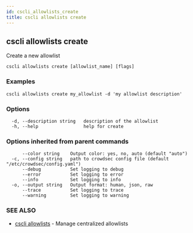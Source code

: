 ```yaml
---
id: cscli_allowlists_create
title: cscli allowlists create
---
```

## cscli allowlists create

Create a new allowlist

```
cscli allowlists create [allowlist_name] [flags]
```

### Examples

```
cscli allowlists create my_allowlist -d 'my allowlist description'
```

### Options

```
  -d, --description string   description of the allowlist
  -h, --help                 help for create
```

### Options inherited from parent commands

```
      --color string    Output color: yes, no, auto (default "auto")
  -c, --config string   path to crowdsec config file (default "/etc/crowdsec/config.yaml")
      --debug           Set logging to debug
      --error           Set logging to error
      --info            Set logging to info
  -o, --output string   Output format: human, json, raw
      --trace           Set logging to trace
      --warning         Set logging to warning
```

### SEE ALSO

* [cscli allowlists](/cscli/cscli_allowlists.md)	 - Manage centralized allowlists


